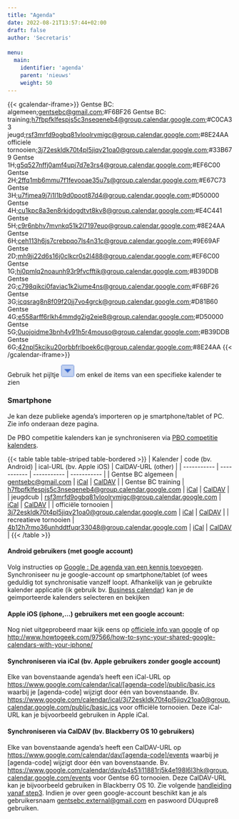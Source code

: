 ```yaml
---
title: "Agenda"
date: 2022-08-21T13:57:44+02:00
draft: false
author: 'Secretaris'

menu:
  main:
    identifier: 'agenda'
    parent: 'nieuws'
    weight: 50
---
```


{{< gcalendar-iframe>}}
Gentse BC: algemeen;gentsebc@gmail.com;#F6BF26
Gentse BC: training;h7fbpfklfespjs5c3nseqeneb4@group.calendar.google.com;#C0CA33
jeugd;rsf3mrfd9ogbq81vloolrvmigc@group.calendar.google.com;#8E24AA
officiele tornooien;3j72eskldk70t4pl5jiqv21oa0@group.calendar.google.com;#33B679
Gentse 1H;g5q527nffj0amf4upj7d7e3rs4@group.calendar.google.com;#EF6C00
Gentse 2H;2ffq1mb6mmu7f1fevooae35u7s@group.calendar.google.com;#E67C73
Gentse 3H;u7fjmea9j7i1l1b9d0poot87d4@group.calendar.google.com;#D50000
Gentse 4H;cu1kpc8a3en8rkjdogdtvt8kv8@group.calendar.google.com;#E4C441
Gentse 5H;c9r6nbhv7mvnkq51k2l7197euo@group.calendar.google.com;#8E24AA
Gentse 6H;ceh113h6js7crebpqo7ls4n31c@group.calendar.google.com;#9E69AF
Gentse 2D;mh9ji22d6s16j0clkcr0s2l488@group.calendar.google.com;#EF6C00
Gentse 1G;hj0pmlq2noaunh93r9fvcfftik@group.calendar.google.com;#B39DDB
Gentse 2G;c798qikci0faviac1k2iume4ns@group.calendar.google.com;#F6BF26
Gentse 3G;icqsrag8n8f09f20jj7vo4grck@group.calendar.google.com;#D81B60
Gentse 4G;e558arff6rlkh4mmdg2ig2eie8@group.calendar.google.com;#D50000
Gentse 5G;0uojoidme3bnh4v91h5r4mouso@group.calendar.google.com;#B39DDB
Gentse 6G;42npl5kciku20orbbfrlboek6c@group.calendar.google.com;#8E24AA
{{< /gcalendar-iframe>}}

Gebruik het pijltje <img src="images/kalender_dropdown_icon.gif" title="Badminton World Federation" width="30px"> om enkel de items van een specifieke kalender te zien

### Smartphone
Je kan deze publieke agenda’s importeren op je smartphone/tablet of PC. Zie info onderaan deze pagina.


De PBO competitie kalenders kan je synchroniseren via [PBO competitie kalenders](https://competitie.badminton-pbo.be/agenda). 

{{< table table table-striped table-bordered >}}
| Kalender      | code (bv. Android) | ical-URL (bv. Apple iOS) | CalDAV-URL (other) | 
| ----------- | ----------- | ----------- | ----------- |
| Gentse BC algemeen | gentsebc@gmail.com | [iCal](https://www.google.com/calendar/ical/gentsebc@gmail.com/public/basic.ics) |  [CalDAV](https://gentsebc%2Eexternal%40gmail%2Ecom:DUqupre8@www.google.com/calendar/dav/gentsebc@gmail.com/events) |
| Gentse BC training | h7fbpfklfespjs5c3nseqeneb4@group.calendar.google.com | [iCal](https://www.google.com/calendar/ical/h7fbpfklfespjs5c3nseqeneb4@group.calendar.google.com/public/basic.ics) |  [CalDAV](https://gentsebc%2Eexternal%40gmail%2Ecom:DUqupre8@www.google.com/calendar/dav/h7fbpfklfespjs5c3nseqeneb4@group.calendar.google.com/events) |
| jeugdcub | rsf3mrfd9ogbq81vloolrvmigc@group.calendar.google.com | [iCal](https://www.google.com/calendar/ical/rsf3mrfd9ogbq81vloolrvmigc@group.calendar.google.com/public/basic.ics) |  [CalDAV](https://gentsebc%2Eexternal%40gmail%2Ecom:DUqupre8@www.google.com/calendar/dav/rsf3mrfd9ogbq81vloolrvmigc@group.calendar.google.com/events) |
| officiële tornooien | 3j72eskldk70t4pl5jiqv21oa0@group.calendar.google.com | [iCal](https://www.google.com/calendar/ical/3j72eskldk70t4pl5jiqv21oa0@group.calendar.google.com/public/basic.ics) |  [CalDAV](https://gentsebc%2Eexternal%40gmail%2Ecom:DUqupre8@www.google.com/calendar/dav/3j72eskldk70t4pl5jiqv21oa0@group.calendar.google.com/events) |
| recreatieve tornooien | 4b12h7rmo36unhddtfuqr33048@group.calendar.google.com | [iCal](https://www.google.com/calendar/ical/4b12h7rmo36unhddtfuqr33048@group.calendar.google.com/public/basic.ics) |  [CalDAV](https://gentsebc%2Eexternal%40gmail%2Ecom:DUqupre8@www.google.com/calendar/dav/4b12h7rmo36unhddtfuqr33048@group.calendar.google.com/events) |
{{< /table >}}

#### Android gebruikers (met google account)
Volg instructies op [Google : De agenda van een kennis toevoegen](https://support.google.com/calendar/answer/37099?hl=nl&ref_topic=1672445).
Synchroniseer nu je google-account op smartphone/tablet (of wees geduldig tot synchronisatie vanzelf loopt.
Afhankelijk van je gebruikte kalender applicatie (ik gebruik bv. [Business calendar](https://play.google.com/store/apps/details?id=netgenius.bizcal&hl=nl)) kan je de geimporteerde kalenders selecteren en bekijken

 
#### Apple iOS (iphone,…) gebruikers met een google account:
Nog niet uitgeprobeerd maar kijk eens op [officiele info van google](https://support.google.com/calendar/answer/151674) of op http://www.howtogeek.com/97566/how-to-sync-your-shared-google-calendars-with-your-iphone/

#### Synchroniseren via iCal (bv. Apple gebruikers zonder google account)
Elke van bovenstaande agenda’s heeft een iCal-URL op https://www.google.com/calendar/ical/[agenda-code]/public/basic.ics waarbij je [agenda-code] wijzigt door één van bovenstaande. Bv. https://www.google.com/calendar/ical/3j72eskldk70t4pl5jiqv21oa0@group.calendar.google.com/public/basic.ics voor officiële tornooien.
Deze iCal-URL kan je bijvoorbeeld gebruiken in Apple iCal.

#### Synchroniseren via CalDAV (bv. Blackberry OS 10 gebruikers)
Elke van bovenstaande agenda’s heeft een CalDAV-URL op https://www.google.com/calendar/dav/[agenda-code]/events waarbij je [agenda-code] wijzigt door één van bovenstaande. Bv. https://www.google.com/calendar/dav/p4s51i11881rj5k4e198l6l3hk@group.calendar.google.com/events voor Gentse 6G tornooien.
Deze CalDAV-URL kan je bijvoorbeeld gebruiken in Blackberry OS 10. Zie volgende [handleiding vanaf step3](http://www.blackberryos.com/content/friday-tip-add-any-calendar-your-blackberry-10-4880/). Indien je over geen google-account beschikt kan je als gebruikersnaam gentsebc.external@gmail.com en paswoord DUqupre8 gebruiken.
